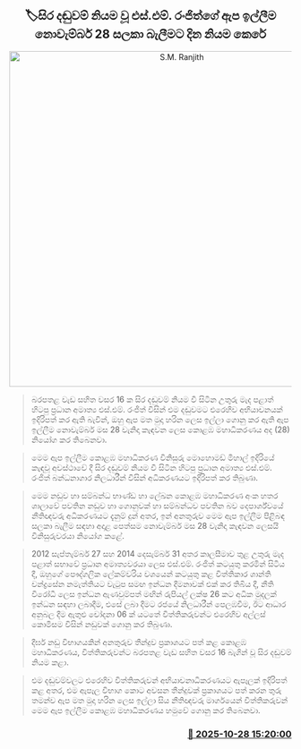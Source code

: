 <p align='center'><b><h2 align='center' title='S.M. Ranjith's bail application, who was sentenced to prison, will be considered on November 28th'>🏷සිර දඬුවම් නියම වූ එස්.එම්. රංජිත්ගේ ඇප ඉල්ලීම නොවැම්බර් 28 සලකා බැලීමට දින නියම කෙරේ</h2></b></p>
<p align='center'><img src='https://helakuru.sgp1.cdn.digitaloceanspaces.com/esana/images/lib/sm-ranjith-nmk.jpg' width='600' alt='S.M. Ranjith's bail application, who was sentenced to prison, will be considered on November 28th'></p>

> බරපතළ වැඩ සහිත වසර 16 ක සිර දඬුවම් නියම වී සිටින උතුරු මැද පළාත් හිටපු ප්‍රධාන අමාත්‍ය එස්.එම්. රංජිත් විසින් එම දඬුවමට එරෙහිව අභියාචනයක් ඉදිරිපත් කර ඇති බැවින්, ඔහු ඇප මත මුදා හරින ලෙස ඉල්ලා ගොනු කර ඇති ඇප ඉල්ලීම නොවැම්බර් මස 28 වැනිදා කැඳවන ලෙස කොළඹ මහාධිකරණය අද (28) නියෝග කර තිබෙනවා.

> මෙම ඇප ඉල්ලීම කොළඹ මහාධිකරණ විනිසුරු මොහොමඩ් මිහාල් ඉදිරියේ කැඳවූ අවස්ථාවේ දී සිර දඬුවම් නියම වී සිටින හිටපු ප්‍රධාන අමාත්‍ය එස්.එම්. රංජිත් බන්ධනාගාර නිලධාරීන් විසින් අධිකරණයට ඉදිරිපත් කර තිබුණා.

> මෙම නඩුව හා සම්බන්ධ භාණ්ඩ හා ලේඛන කොළඹ මහාධිකරණ අංක හතර ශාලාවේ පවතින නඩුව හා ගොනුවක් හා සම්බන්ධව පවතින බව දෙපාර්ශ්වයේ නීතිඥවරු අධිකරණයට දැනුම් දුන් අතර, ඉන් අනතුරුව මෙම ඇප ඉල්ලීම පිළිබඳ සලකා බැලීම සඳහා අදාළ පෙත්සම නොවැම්බර් මස 28 වැනිදා කැඳවන ලෙසයි විනිසුරුවරයා නියෝග කළේ.

> 2012 සැප්තැම්බර් 27 සහ 2014 දෙසැම්බර් 31 අතර කාලසීමාව තුළ උතුරු මැද පළාත් සභාවේ ප්‍රධාන අමාත්‍යවරයා ලෙස එස්.එම්. රංජිත් කටයුතු කරමින් සිටිය දී, ඔහුගේ පෞද්ගලික ලේකම්වරිය වශයෙන් කටයුතු කළ විත්තිකාර ශාන්ති චන්ද්‍රසේන නමැත්තියට වැටුප සමඟ ඉන්ධන දීමනාවක් එක් කර තිබිය දී, නීති විරෝධී ලෙස ඉන්ධන ඇණවුම්පත් මඟින් රුපියල් ලක්ෂ 26 කට අධික මුදලක් ඉන්ධන සඳහා ලබාදීම, එසේ ලබා දීමට රජයේ නිලධාරීන් පෙලඹවීම, ඊට ආධාර අනුබල දීම ඇතුළු චෝදනා 06 ක් යටතේ විත්තිකරුවන්ට එරෙහිව අල්ලස් කොමිසම විසින් නඩුවක් ගොනු කර තිබුණා.

> දීර්ඝ නඩු විභාගයකින් අනතුරුව තීන්දුව ප්‍රකාශයට පත් කළ කොළඹ මහාධිකරණය, විත්තිකරුවන්ට බරපතළ වැඩ සහිත වසර 16 බැගින් වූ සිර දඬුවම් නියම කළා.

> එම දඬුවම්වලට එරෙහිව විත්තිකරුවන් අභියාචනාධිකරණයට ඇපෑලක් ඉදිරිපත් කළ අතර, එම ඇපෑල විභාග කොට අවසන තීන්දුවක් ප්‍රකාශයට පත් කරන තුරු තමන්ව ඇප මත මුදා හරින ලෙස ඉල්ලා සිය නීතිඥවරු මාර්ගයෙන් විත්තිකරුවන් මෙම ඇප ඉල්ලීම කොළඹ මහාධිකරණය හමුවේ ගොනු කර තිබෙනවා.



<h3 align='right'><a href='https://www.helakuru.lk/esana/p/114866/'>📅 2025-10-28 15:20:00</a></h3>

